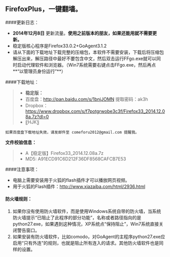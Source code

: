 ## FirefoxPlus，一键翻墙。

####更新日志：
* **2014年12月8日** 更新流量。**使用之前版本的朋友，如果还能用就不需要更新。**
* 稳定版核心程序是Firefox33.0.2+GoAgent3.1.2
* 请从下面的下载地址下载完整的压缩包，本软件不需要安装，下载后将压缩包解压出来，解压路径中最好不要包含中文，然后双击运行FFgo.exe就可以同时启动代理软件和浏览器。（Win7系统需要右键点击FFgo.exe，然后再点**“以管理员身份运行”**）

####下载地址：
> * **稳定版：**
>  * 百度盘：http://pan.baidu.com/s/1bnjJOMN 提取密码：ak3h
>  * Dropbox：https://www.dropbox.com/s/f7potgrwobe3c3f/Firefox33_2014.12.08a.7z?dl=0
> * 〖HJK〗

`如果百度盘下载地址失效，请发邮件至 comeforu2012@gmail.com 提醒我。`

**文件校验信息：**
> * A【稳定版】Firefox33_2014.12.08a.7z
>  * MD5: A91ECD91C6D212F36DF8568CAFCB7E53

####注意事项：
* 电脑上需要安装用于火狐的flash插件才可以播放网页视频。
 *  用于火狐的Flash插件：http://www.xiazaiba.com/html/2936.html

#### 防火墙规则：
1. 如果你没有使用防火墙软件，而是使用Windows系统自带的防火墙，当系统防火墙提示“已阻止了此程序的部分功能”，名称或者路径指向的是python27.exe，如果遇到这种情况，XP系统点“保持阻止”，Win7系统直接关闭警告窗口。
2. 如果安装有防火墙软件，比如comodo，对GoAgent的主程序python27.exe应启用“只有外连”的规则，也就是阻止所有连入的请求。其他防火墙软件也是同样的设置。
